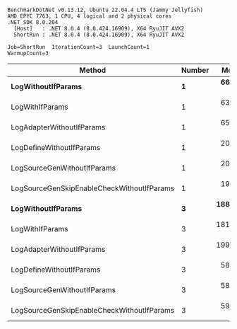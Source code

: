 ```

BenchmarkDotNet v0.13.12, Ubuntu 22.04.4 LTS (Jammy Jellyfish)
AMD EPYC 7763, 1 CPU, 4 logical and 2 physical cores
.NET SDK 8.0.204
  [Host]   : .NET 8.0.4 (8.0.424.16909), X64 RyuJIT AVX2
  ShortRun : .NET 8.0.4 (8.0.424.16909), X64 RyuJIT AVX2

Job=ShortRun  IterationCount=3  LaunchCount=1  
WarmupCount=3  

```
| Method                                     | Number | Mean      | Error     | StdDev   | Min       | Max       | Gen0   | Allocated |
|------------------------------------------- |------- |----------:|----------:|---------:|----------:|----------:|-------:|----------:|
| **LogWithoutIfParams**                         | **1**      |  **66.40 ns** |  **4.016 ns** | **0.220 ns** |  **66.17 ns** |  **66.61 ns** | **0.0010** |      **88 B** |
| LogWithIfParams                            | 1      |  63.34 ns |  9.656 ns | 0.529 ns |  63.03 ns |  63.95 ns | 0.0010 |      88 B |
| LogAdapterWithoutIfParams                  | 1      |  65.41 ns |  2.538 ns | 0.139 ns |  65.27 ns |  65.55 ns | 0.0010 |      88 B |
| LogDefineWithoutIfParams                   | 1      |  20.10 ns |  4.913 ns | 0.269 ns |  19.86 ns |  20.39 ns |      - |         - |
| LogSourceGenWithoutIfParams                | 1      |  20.00 ns |  1.282 ns | 0.070 ns |  19.95 ns |  20.08 ns |      - |         - |
| LogSourceGenSkipEnableCheckWithoutIfParams | 1      |  19.21 ns |  0.040 ns | 0.002 ns |  19.21 ns |  19.21 ns |      - |         - |
| **LogWithoutIfParams**                         | **3**      | **188.62 ns** |  **5.230 ns** | **0.287 ns** | **188.30 ns** | **188.85 ns** | **0.0031** |     **264 B** |
| LogWithIfParams                            | 3      | 181.10 ns | 62.332 ns | 3.417 ns | 178.75 ns | 185.02 ns | 0.0031 |     264 B |
| LogAdapterWithoutIfParams                  | 3      | 199.12 ns |  8.233 ns | 0.451 ns | 198.82 ns | 199.64 ns | 0.0031 |     264 B |
| LogDefineWithoutIfParams                   | 3      |  58.94 ns |  0.668 ns | 0.037 ns |  58.91 ns |  58.98 ns |      - |         - |
| LogSourceGenWithoutIfParams                | 3      |  58.55 ns |  5.480 ns | 0.300 ns |  58.38 ns |  58.90 ns |      - |         - |
| LogSourceGenSkipEnableCheckWithoutIfParams | 3      |  59.12 ns |  0.587 ns | 0.032 ns |  59.08 ns |  59.14 ns |      - |         - |
